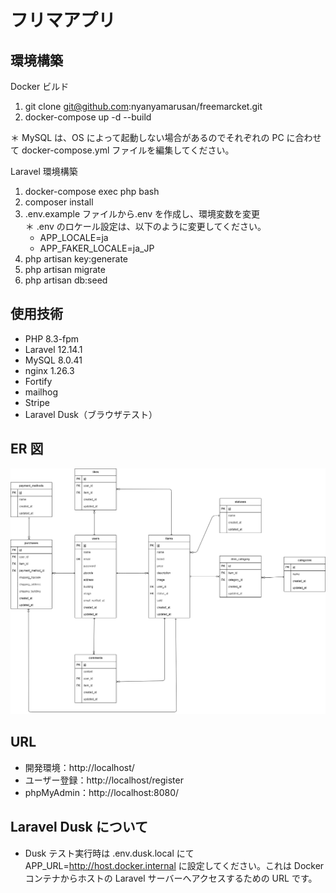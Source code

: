 # フリマアプリ

## 環境構築

Docker ビルド

1.  git clone git@github.com:nyanyamarusan/freemarcket.git
2.  docker-compose up -d --build

＊ MySQL は、OS によって起動しない場合があるのでそれぞれの PC に合わせて docker-compose.yml ファイルを編集してください。

Laravel 環境構築

1.  docker-compose exec php bash
2.  composer install
3.  .env.example ファイルから.env を作成し、環境変数を変更  
    ＊ .env のロケール設定は、以下のように変更してください。
    - APP_LOCALE=ja
    - APP_FAKER_LOCALE=ja_JP
4.  php artisan key:generate
5.  php artisan migrate
6.  php artisan db:seed

## 使用技術

- PHP 8.3-fpm
- Laravel 12.14.1
- MySQL 8.0.41
- nginx 1.26.3
- Fortify
- mailhog
- Stripe
- Laravel Dusk（ブラウザテスト）

## ER 図

![ER図](/freemarcket.drawio.png)

## URL

- 開発環境：http://localhost/
- ユーザー登録：http://localhost/register
- phpMyAdmin：http://localhost:8080/

## Laravel Dusk について

- Dusk テスト実行時は .env.dusk.local にて APP_URL=http://host.docker.internal に設定してください。これは Docker コンテナからホストの Laravel サーバーへアクセスするための URL です。
